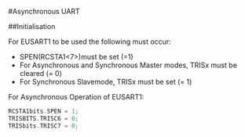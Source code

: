 #Asynchronous UART

##Initialisation

For EUSART1 to be used the following must occur:
- SPEN(RCSTA1<7>)must be set (=1)
- For Asynchronous and Synchronous Master modes, TRISx<x> must be cleared (= 0)
- For Synchronous Slavemode, TRISx<x> must be set (= 1)

For Asynchronous Operation of EUSART1:

```c
RCSTA1bits.SPEN = 1;
TRISBITS.TRISC6 = 0;
TRISbits.TRISC7 = 0;
```


